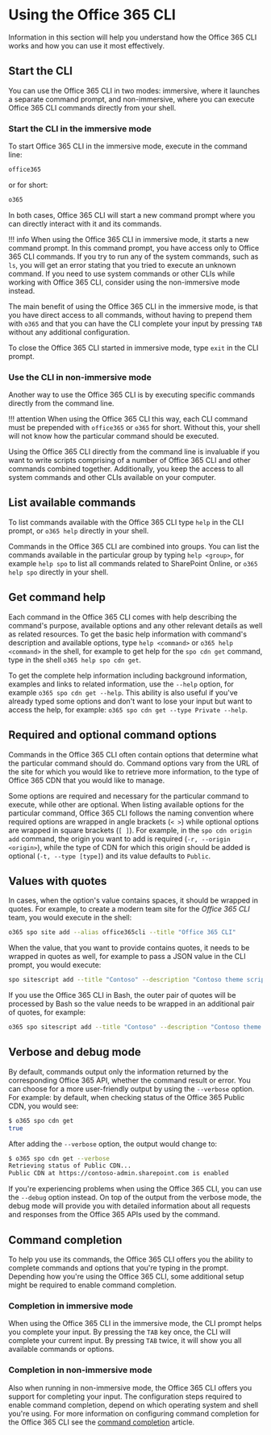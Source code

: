 # Using the Office 365 CLI

Information in this section will help you understand how the Office 365 CLI works and how you can use it most effectively.

## Start the CLI

You can use the Office 365 CLI in two modes: immersive, where it launches a separate command prompt, and non-immersive, where you can execute Office 365 CLI commands directly from your shell.

### Start the CLI in the immersive mode

To start Office 365 CLI in the immersive mode, execute in the command line:

```sh
office365
```

or for short:

```sh
o365
```

In both cases, Office 365 CLI will start a new command prompt where you can directly interact with it and its commands.

<script src="https://asciinema.org/a/158205.js" id="asciicast-158205" async></script>

!!! info
    When using the Office 365 CLI in immersive mode, it starts a new command prompt. In this command prompt, you have access only to Office 365 CLI commands. If you try to run any of the system commands, such as `ls`, you will get an error stating that you tried to execute an unknown command. If you need to use system commands or other CLIs while working with Office 365 CLI, consider using the non-immersive mode instead.

The main benefit of using the Office 365 CLI in the immersive mode, is that you have direct access to all commands, without having to prepend them with `o365` and that you can have the CLI complete your input by pressing `TAB` without any additional configuration.

To close the Office 365 CLI started in immersive mode, type `exit` in the CLI prompt.

### Use the CLI in non-immersive mode

Another way to use the Office 365 CLI is by executing specific commands directly from the command line.

<script src="https://asciinema.org/a/158207.js" id="asciicast-158207" async></script>

!!! attention
    When using the Office 365 CLI this way, each CLI command must be prepended with `office365` or `o365` for short. Without this, your shell will not know how the particular command should be executed.

Using the Office 365 CLI directly from the command line is invaluable if you want to write scripts comprising of a number of Office 365 CLI and other commands combined together. Additionally, you keep the access to all system commands and other CLIs available on your computer.

## List available commands

To list commands available with the Office 365 CLI type `help` in the CLI prompt, or `o365 help` directly in your shell.

Commands in the Office 365 CLI are combined into groups. You can list the commands available in the particular group by typing `help <group>`, for example `help spo` to list all commands related to SharePoint Online, or `o365 help spo` directly in your shell.

<script src="https://asciinema.org/a/158209.js" id="asciicast-158209" async></script>

## Get command help

Each command in the Office 365 CLI comes with help describing the command's purpose, available options and any other relevant details as well as related resources. To get the basic help information with command's description and available options, type `help <command>` or `o365 help <command>` in the shell, for example to get help for the `spo cdn get` command, type in the shell `o365 help spo cdn get`.

To get the complete help information including background information, examples and links to related information, use the `--help` option, for example `o365 spo cdn get --help`. This ability is also useful if you've already typed some options and don't want to lose your input but want to access the help, for example: `o365 spo cdn get --type Private --help`.

<script src="https://asciinema.org/a/158212.js" id="asciicast-158212" async></script>

## Required and optional command options

Commands in the Office 365 CLI often contain options that determine what the particular command should do. Command options vary from the URL of the site for which you would like to retrieve more information, to the type of Office 365 CDN that you would like to manage.

Some options are required and necessary for the particular command to execute, while other are optional. When listing available options for the particular command, Office 365 CLI follows the naming convention where required options are wrapped in angle brackets (`< >`) while optional options are wrapped in square brackets (`[ ]`). For example, in the `spo cdn origin add` command, the origin you want to add is required (`-r, --origin <origin>`), while the type of CDN for which this origin should be added is optional (`-t, --type [type]`) and its value defaults to `Public`.

## Values with quotes

In cases, when the option's value contains spaces, it should be wrapped in quotes. For example, to create a modern team site for the _Office 365 CLI_ team, you would execute in the shell:

```sh
o365 spo site add --alias office365cli --title "Office 365 CLI"
```

When the value, that you want to provide contains quotes, it needs to be wrapped in quotes as well, for example to pass a JSON value in the CLI prompt, you would execute:

```sh
spo sitescript add --title "Contoso" --description "Contoso theme script" --content '{"abc": "def"}'
```

If you use the Office 365 CLI in Bash, the outer pair of quotes will be processed by Bash so the value needs to be wrapped in an additional pair of quotes, for example:

```sh
o365 spo sitescript add --title "Contoso" --description "Contoso theme script" --content '`{"abc": "def"}`'
```

## Verbose and debug mode

By default, commands output only the information returned by the corresponding Office 365 API, whether the command result or error. You can choose for a more user-friendly output by using the `--verbose` option. For example: by default, when checking status of the Office 365 Public CDN, you would see:

```sh
$ o365 spo cdn get
true
```

After adding the `--verbose` option, the output would change to:

```sh
$ o365 spo cdn get --verbose
Retrieving status of Public CDN...
Public CDN at https://contoso-admin.sharepoint.com is enabled
```

If you're experiencing problems when using the Office 365 CLI, you can use the `--debug` option instead. On top of the output from the verbose mode, the debug mode will provide you with detailed information about all requests and responses from the Office 365 APIs used by the command.

## Command completion

To help you use its commands, the Office 365 CLI offers you the ability to complete commands and options that you're typing in the prompt. Depending how you're using the Office 365 CLI, some additional setup might be required to enable command completion.

### Completion in immersive mode

When using the Office 365 CLI in the immersive mode, the CLI prompt helps you complete your input. By pressing the `TAB` key once, the CLI will complete your current input. By pressing `TAB` twice, it will show you all available commands or options.

<script src="https://asciinema.org/a/158219.js" id="asciicast-158219" async></script>

### Completion in non-immersive mode

Also when running in non-immersive mode, the Office 365 CLI offers you support for completing your input. The configuration steps required to enable command completion, depend on which operating system and shell you're using. For more information on configuring command completion for the Office 365 CLI see the [command completion](../concepts/completion.md) article.